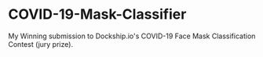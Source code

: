 # COVID-19-Mask-Classifier
My Winning submission to Dockship.io's COVID-19 Face Mask Classification Contest (jury prize).
